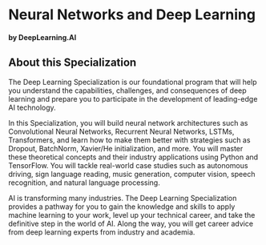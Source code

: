# Neural Networks and Deep Learning
#### by DeepLearning.AI

## About this Specialization
The Deep Learning Specialization is our foundational program that will help you understand the capabilities, challenges, and consequences of deep learning and prepare you to participate in the development of leading-edge AI technology.

In this Specialization, you will build neural network architectures such as Convolutional Neural Networks, Recurrent Neural Networks, LSTMs, Transformers, and learn how to make them better with strategies such as Dropout, BatchNorm, Xavier/He initialization, and more. You will master these theoretical concepts and their industry applications using Python and TensorFlow. You will tackle real-world case studies such as autonomous driving, sign language reading, music generation, computer vision, speech recognition, and natural language processing.

AI is transforming many industries. The Deep Learning Specialization provides a pathway for you to gain the knowledge and skills to apply machine learning to your work, level up your technical career, and take the definitive step in the world of AI. Along the way, you will get career advice from deep learning experts from industry and academia.
